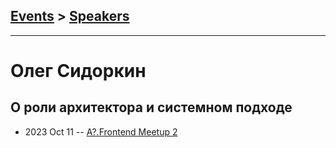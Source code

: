 ## [Events](../README.md) > [Speakers](../speakers.md)
---

# Олег Сидоркин

## О роли архитектора и системном подходе
- 2023 Oct 11 -- [A?.Frontend Meetup 2](https://www.youtube.com/watch?v=eQNXeA5SWoY)    
